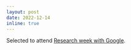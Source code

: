 ```yaml
---
layout: post
date: 2022-12-14
inline: true
---
```


Selected to attend [Research week with Google](https://sites.google.com/view/researchweek2023/home).
